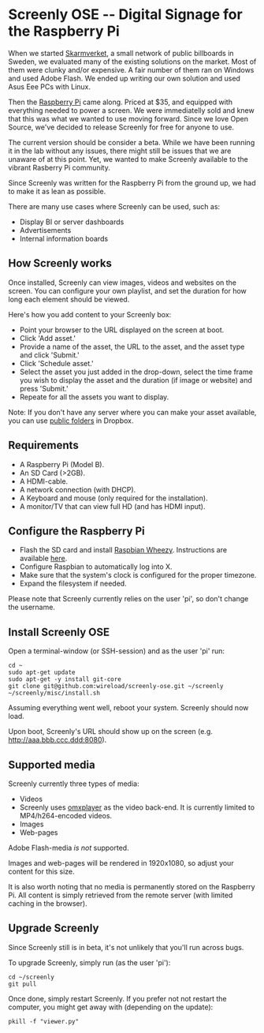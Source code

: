 # Screenly OSE -- Digital Signage for the Raspberry Pi

When we started [Skarmverket](http://skarmverket.se), a small network of public billboards in Sweden, we evaluated many of the existing solutions on the market. Most of them were clunky and/or expensive. A fair number of them ran on Windows and used Adobe Flash. We ended up writing our own solution and used Asus Eee PCs with Linux. 

Then the [Raspberry Pi](http://www.raspberrypi.org/) came along. Priced at $35, and equipped with everything needed to power a screen. We were immediatelly sold and knew that this was what we wanted to use moving forward. Since we love Open Source, we've decided to release Screenly for free for anyone to use. 

The current version should be consider a beta. While we have been running it in the lab without any issues, there might still be issues that we are unaware of at this point. Yet, we wanted to make Screenly available to the vibrant Rasberry Pi community.

Since Screenly was written for the Raspberry Pi from the ground up, we had to make it as lean as possible. 

There are many use cases where Screenly can be used, such as:

 * Display BI or server dashboards
 * Advertisements
 * Internal information boards

## How Screenly works

Once installed, Screenly can view images, videos and websites on the screen. You can configure your own playlist, and set the duration for how long each element should be viewed.

Here's how you add content to your Screenly box:

 * Point your browser to the URL displayed on the screen at boot.
 * Click 'Add asset.'
  * Provide a name of the asset, the URL to the asset, and the asset type and click 'Submit.'
 * Click 'Schedule asset.'
  * Select the asset you just added in the drop-down, select the time frame you wish to display the asset and the duration (if image or website) and press 'Submit.'
 * Repeate for all the assets you want to display.

Note: If you don't have any server where you can make your asset available, you can use [public folders](https://www.dropbox.com/help/16/en) in Dropbox. 

## Requirements

 * A Raspberry Pi (Model B).
 * An SD Card (>2GB).
 * A HDMI-cable.
 * A network connection (with DHCP).
 * A Keyboard and mouse (only required for the installation).
 * A monitor/TV that can view full HD (and has HDMI input).

## Configure the Raspberry Pi

 * Flash the SD card and install [Raspbian Wheezy](http://www.raspberrypi.org/downloads). Instructions are available [here](http://elinux.org/RPi_Easy_SD_Card_Setup).
 * Configure Raspbian to automatically log into X.
 * Make sure that the system's clock is configured for the proper timezone.
 * Expand the filesystem if needed. 

Please note that Screenly currently relies on the user 'pi', so don't change the username.

## Install Screenly OSE
 
Open a terminal-window (or SSH-session) and as the user 'pi' run:

    cd ~
    sudo apt-get update
    sudo apt-get -y install git-core
    git clone git@github.com:wireload/screenly-ose.git ~/screenly
    ~/screenly/misc/install.sh

Assuming everything went well, reboot your system. Screenly should now load. 

Upon boot, Screenly's URL should show up on the screen (e.g. http://aaa.bbb.ccc.ddd:8080).

## Supported media

Screenly currently three types of media:

 * Videos
  * Screenly uses [omxplayer](https://github.com/huceke/omxplayer/) as the video back-end. It is currently limited to MP4/h264-encoded videos.
 * Images
 * Web-pages

Adobe Flash-media *is not* supported. 

Images and web-pages will be rendered in 1920x1080, so adjust your content for this size. 

It is also worth noting that no media is permanently stored on the Raspberry Pi. All content is simply retrieved from the remote server (with limited caching in the browser).

## Upgrade Screenly

Since Screenly still is in beta, it's not unlikely that you'll run across bugs.

To upgrade Screenly, simply run (as the user 'pi'):

    cd ~/screenly
    git pull

Once done, simply restart Screenly. If you prefer not not restart the computer, you might get away with (depending on the update):

    pkill -f "viewer.py"